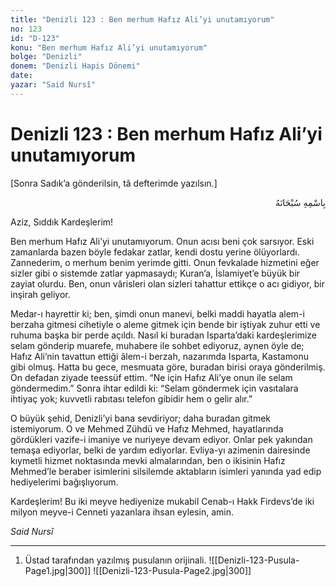 ```yaml
---
title: "Denizli 123 : Ben merhum Hafız Ali’yi unutamıyorum"
no: 123
id: "D-123"
konu: "Ben merhum Hafız Ali’yi unutamıyorum"
bolge: "Denizli"
donem: "Denizli Hapis Dönemi"
date: 
yazar: "Said Nursî"
---
```


# Denizli 123 : Ben merhum Hafız Ali’yi unutamıyorum

<p class="takdim">[Sonra Sadık’a gönderilsin, tâ defterimde yazılsın.]</p>

<p class="arabic" dir="rtl" title="Meal: “Her türlü noksan sıfatlardan yüce olan Allah’ın adıyla.”">بِاسْمِهِ سُبْحَانَهُ</p>

Aziz, Sıddık Kardeşlerim!

Ben merhum Hafız Ali’yi unutamıyorum. Onun acısı beni çok sarsıyor. Eski zamanlarda bazen böyle fedakar zatlar, kendi dostu yerine ölüyorlardı. Zannederim, o merhum benim yerimde gitti. Onun fevkalade hizmetini eğer sizler gibi o sistemde zatlar yapmasaydı; Kuran’a, İslamiyet’e büyük bir zayiat olurdu. Ben, onun vârisleri olan sizleri tahattur ettikçe o acı gidiyor, bir inşirah geliyor.

Medar-ı hayrettir ki; ben, şimdi onun manevi, belki maddi hayatla alem-i berzaha gitmesi cihetiyle o aleme gitmek için bende bir iştiyak zuhur etti ve ruhuma başka bir perde açıldı. Nasıl ki buradan Isparta’daki kardeşlerimize selam gönderip muarefe, muhabere ile sohbet ediyoruz, aynen öyle de; Hafız Ali’nin tavattun ettiği âlem-i berzah, nazarımda Isparta, Kastamonu gibi olmuş. Hatta bu gece, mesmuata göre, buradan birisi oraya gönderilmiş. On defadan ziyade teessüf ettim. “Ne için Hafız Ali’ye onun ile selam göndermedim.” Sonra ihtar edildi ki: “Selam göndermek için vasıtalara ihtiyaç yok; kuvvetli rabıtası telefon gibidir hem o gelir alır.”

O büyük şehid, Denizli’yi bana sevdiriyor; daha buradan gitmek istemiyorum. O ve Mehmed Zühdü ve Hafız Mehmed, hayatlarında gördükleri vazife-i imaniye ve nuriyeye devam ediyor. Onlar pek yakından temaşa ediyorlar, belki de yardım ediyorlar. Evliya-yı azimenin dairesinde kıymetli hizmet noktasında mevki almalarından, ben o ikisinin Hafız Mehmed’le beraber isimlerini silsilemde aktabların isimleri yanında yad edip hediyelerimi bağışlıyorum.

Kardeşlerim! Bu iki meyve hediyenize mukabil Cenab-ı Hakk Firdevs’de iki milyon meyve-i Cenneti yazanlara ihsan eylesin, amin.

*Said Nursî*

***

1. Üstad tarafından yazılmış pusulanın orijinali.
![[Denizli-123-Pusula-Page1.jpg|300]]
![[Denizli-123-Pusula-Page2.jpg|300]]

